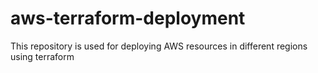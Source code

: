# aws-terraform-deployment
This repository is used for deploying AWS resources in different regions using terraform
